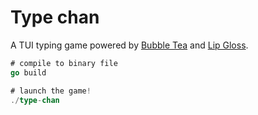 # Type chan 

A TUI typing game powered by [Bubble Tea](https://github.com/charmbracelet/bubbletea) and [Lip Gloss](https://github.com/charmbracelet/lipgloss).

```go
# compile to binary file
go build

# launch the game!
./type-chan
```

